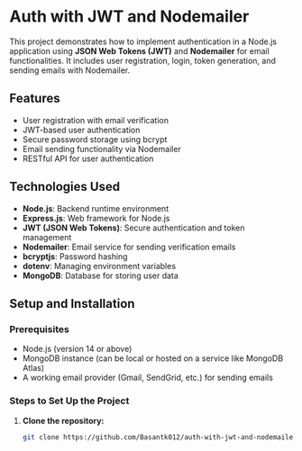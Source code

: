 # Auth with JWT and Nodemailer

This project demonstrates how to implement authentication in a Node.js application using **JSON Web Tokens (JWT)** and **Nodemailer** for email functionalities. It includes user registration, login, token generation, and sending emails with Nodemailer.

## Features
- User registration with email verification
- JWT-based user authentication
- Secure password storage using bcrypt
- Email sending functionality via Nodemailer
- RESTful API for user authentication

## Technologies Used
- **Node.js**: Backend runtime environment
- **Express.js**: Web framework for Node.js
- **JWT (JSON Web Tokens)**: Secure authentication and token management
- **Nodemailer**: Email service for sending verification emails
- **bcryptjs**: Password hashing
- **dotenv**: Managing environment variables
- **MongoDB**: Database for storing user data

## Setup and Installation

### Prerequisites
- Node.js (version 14 or above)
- MongoDB instance (can be local or hosted on a service like MongoDB Atlas)
- A working email provider (Gmail, SendGrid, etc.) for sending emails

### Steps to Set Up the Project

1. **Clone the repository:**
   ```bash
   git clone https://github.com/Basantk012/auth-with-jwt-and-nodemailer.git

